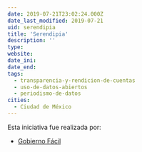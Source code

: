 ```yaml
---
date: 2019-07-21T23:02:24.000Z
date_last_modified: 2019-07-21
uid: serendipia
title: 'Serendipia'
description: ''
type: 
website: 
date_ini: 
date_end: 
tags:
  - transparencia-y-rendicion-de-cuentas
  - uso-de-datos-abiertos
  - periodismo-de-datos
cities: 
  - Ciudad de México
---
```


Esta iniciativa fue realizada por:

- [Gobierno Fácil](/organizaciones/gobierno-facil)
